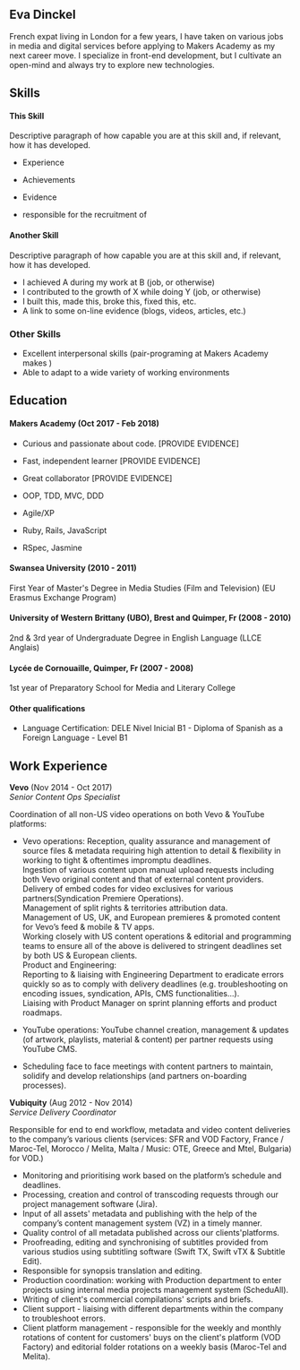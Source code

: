## Eva Dinckel

French expat living in London for a few years, I have taken on various jobs in media and digital services before applying to Makers Academy as my next career move. I specialize in front-end development, but I cultivate an open-mind and always try to explore new technologies.


## Skills

#### This Skill

Descriptive paragraph of how capable you are at this skill and, if relevant, how it has developed.

- Experience
- Achievements
- Evidence


 - responsible for the recruitment of

#### Another Skill

Descriptive paragraph of how capable you are at this skill and, if relevant, how it has developed.

- I achieved A during my work at B (job, or otherwise)
- I contributed to the growth of X while doing Y (job, or otherwise)
- I built this, made this, broke this, fixed this, etc.
- A link to some on-line evidence (blogs, videos, articles, etc.)

### Other Skills

- Excellent interpersonal skills (pair-programing at Makers Academy makes )
- Able to adapt to a wide variety of working environments


## Education

#### Makers Academy (Oct 2017 - Feb 2018)

- Curious and passionate about code. [PROVIDE EVIDENCE]
- Fast, independent learner [PROVIDE EVIDENCE]
- Great collaborator [PROVIDE EVIDENCE]

- OOP, TDD, MVC, DDD
- Agile/XP
- Ruby, Rails, JavaScript
- RSpec, Jasmine


#### Swansea University (2010 - 2011)
First Year of Master's Degree in Media Studies (Film and Television)
(EU Erasmus Exchange Program)

#### University of Western Brittany (UBO), Brest and Quimper, Fr (2008 - 2010)
2nd & 3rd year of Undergraduate Degree in English Language (LLCE Anglais)

#### Lycée de Cornouaille, Quimper, Fr (2007 - 2008)
1st year of Preparatory School for Media and Literary College



#### Other qualifications

- Language Certification: DELE Nivel Inicial B1 - Diploma of Spanish as a Foreign Language - Level B1


## Work Experience

**Vevo** (Nov 2014 - Oct 2017)    
*Senior Content Ops Specialist*  

Coordination of all non-US video operations on both Vevo & YouTube
platforms:

- Vevo operations:
Reception, quality assurance and management of source files &
metadata requiring high attention to detail & flexibility in working to tight & oftentimes impromptu deadlines.<br>
Ingestion of various content upon manual upload requests including both Vevo original content and that of external content providers.<br>
Delivery of embed codes for video exclusives for various partners(Syndication Premiere Operations).<br>
Management of split rights & territories attribution data.<br>
Management of US, UK, and European premieres & promoted
content for Vevo’s feed & mobile & TV apps.<br>
Working closely with US content operations & editorial and
programming teams to ensure all of the above is delivered to
stringent deadlines set by both US & European clients.<br>
Product and Engineering:<br>
Reporting to & liaising with Engineering Department to eradicate errors quickly so as to comply with delivery deadlines (e.g. troubleshooting on encoding issues, syndication, APIs, CMS functionalities...).<br>
Liaising with Product Manager on sprint planning efforts and product roadmaps.<br>

- YouTube operations:
YouTube channel creation, management & updates (of artwork,
playlists, material & content) per partner requests using YouTube CMS.


- Scheduling face to face meetings with content partners to maintain, solidify and develop relationships (and partners on-boarding processes).<br>


**Vubiquity** (Aug 2012 - Nov 2014)   
*Service Delivery Coordinator*  

Responsible for end to end workflow, metadata and video content
deliveries to the company’s various clients (services: SFR and VOD
Factory, France / Maroc-Tel, Morocco / Melita, Malta / Music: OTE,
Greece and Mtel, Bulgaria) for VOD.)

- Monitoring and prioritising work based on the platform’s schedule and
deadlines.
- Processing, creation and control of transcoding requests through our
project management software (Jira).
- Input of all assets'​ metadata and publishing with the help of the
company’s content management system (VZ) in a timely manner.
- Quality control of all metadata published across our clients'​ platforms.
- Proofreading, editing and synchronising of subtitles provided from
various studios using subtitling software (Swift TX, Swift vTX & Subtitle
Edit).
- Responsible for synopsis translation and editing.
- Production coordination: working with Production department to enter
projects using internal media projects management system (ScheduAll).
- Writing of client's commercial compilations'​ scripts and briefs.
- Client support - liaising with different departments within the company
to troubleshoot errors.
- Client platform management - responsible for the weekly and monthly
rotations of content for customers'​ buys on the client's platform (VOD
Factory) and editorial folder rotations on a weekly basis (Maroc-Tel and
Melita).
